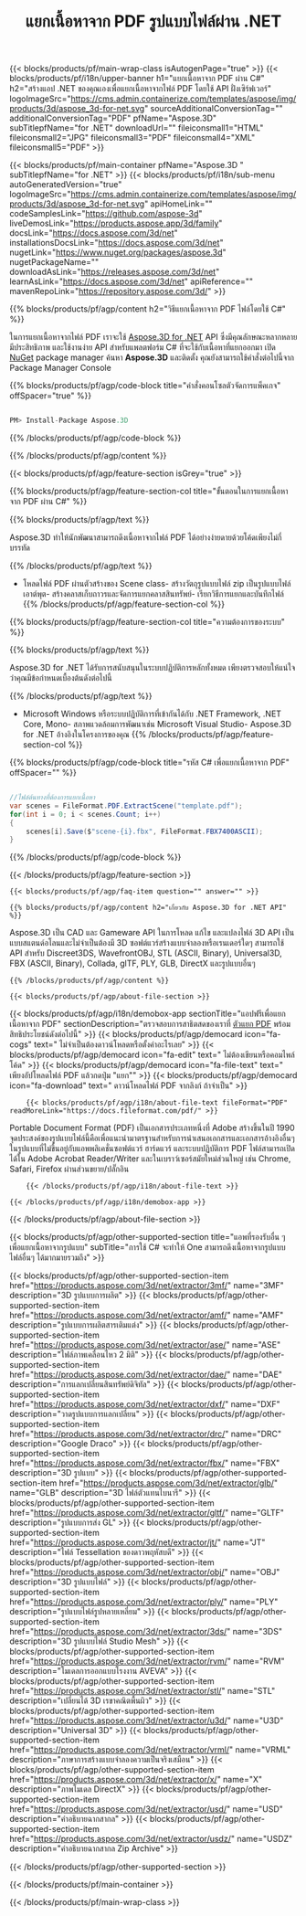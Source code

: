 ﻿---
title: แยกเนื้อหาจาก PDF รูปแบบไฟล์ผ่าน .NET 
weight: 830
url: /th/net/extractor/pdf/ 
description: C# ซอร์สโค้ดเพื่อโหลด แสดงผล และเพิ่มเนื้อหาที่แยกจากเอกสาร PDF ใน .NET Framework, .NET Core, Mono
---
{{< blocks/products/pf/main-wrap-class isAutogenPage="true" >}}
{{< blocks/products/pf/i18n/upper-banner h1="แยกเนื้อหาจาก PDF ผ่าน C#" h2="สร้างแอป .NET ของคุณเองเพื่อแยกเนื้อหาจากไฟล์ PDF โดยใช้ API ฝั่งเซิร์ฟเวอร์" logoImageSrc="https://cms.admin.containerize.com/templates/aspose/img/products/3d/aspose_3d-for-net.svg" sourceAdditionalConversionTag="" additionalConversionTag="PDF" pfName="Aspose.3D" subTitlepfName="for .NET" downloadUrl="" fileiconsmall1="HTML" fileiconsmall2="JPG" fileiconsmall3="PDF" fileiconsmall4="XML" fileiconsmall5="PDF" >}}

{{< blocks/products/pf/main-container pfName="Aspose.3D " subTitlepfName="for .NET" >}}
{{< blocks/products/pf/i18n/sub-menu autoGeneratedVersion="true" logoImageSrc="https://cms.admin.containerize.com/templates/aspose/img/products/3d/aspose_3d-for-net.svg" apiHomeLink="" codeSamplesLink="https://github.com/aspose-3d" liveDemosLink="https://products.aspose.app/3d/family" docsLink="https://docs.aspose.com/3d/net" installationsDocsLink="https://docs.aspose.com/3d/net" nugetLink="https://www.nuget.org/packages/aspose.3d" nugetPackageName="" downloadAsLink="https://releases.aspose.com/3d/net" learnAsLink="https://docs.aspose.com/3d/net" apiReference="" mavenRepoLink="https://repository.aspose.com/3d/" >}}

{{% blocks/products/pf/agp/content h2="วิธีแยกเนื้อหาจาก PDF ไฟล์โดยใช้ C#" %}}

 ในการแยกเนื้อหาจากไฟล์ PDF เราจะใช้
 [Aspose.3D for .NET](https://products.aspose.com/3d/net) 
 API ซึ่งมีคุณลักษณะหลากหลาย มีประสิทธิภาพ และใช้งานง่าย API สำหรับแพลตฟอร์ม C# ที่จะใช้กับเนื้อหาที่แยกออกมา เปิด
 [NuGet](https://www.nuget.org/packages/aspose.3d) 
 package manager ค้นหา
 **Aspose.3D** 
 และติดตั้ง คุณยังสามารถใช้คำสั่งต่อไปนี้จาก Package Manager Console

{{% blocks/products/pf/agp/code-block title="คำสั่งคอนโซลตัวจัดการแพ็คเกจ" offSpacer="true" %}}

```cs

PM> Install-Package Aspose.3D


```

{{% /blocks/products/pf/agp/code-block %}}

{{% /blocks/products/pf/agp/content %}}

{{< blocks/products/pf/agp/feature-section isGrey="true" >}}

{{% blocks/products/pf/agp/feature-section-col title="ขั้นตอนในการแยกเนื้อหาจาก PDF ผ่าน C#" %}}

{{% blocks/products/pf/agp/text %}}

 Aspose.3D ทำให้นักพัฒนาสามารถดึงเนื้อหาจากไฟล์ PDF ได้อย่างง่ายดายด้วยโค้ดเพียงไม่กี่บรรทัด

{{% /blocks/products/pf/agp/text %}}

- โหลดไฟล์ PDF ผ่านตัวสร้างของ Scene class- สร้างวัตถุรูปแบบไฟล์ zip เป็นรูปแบบไฟล์เอาต์พุต- สร้างคลาสเก็บถาวรและจัดการแยกคลาสสินทรัพย์- เรียกวิธีการแยกและบันทึกไฟล์
{{% /blocks/products/pf/agp/feature-section-col %}}

{{% blocks/products/pf/agp/feature-section-col title="ความต้องการของระบบ" %}}

{{% blocks/products/pf/agp/text %}}

 Aspose.3D for .NET ได้รับการสนับสนุนในระบบปฏิบัติการหลักทั้งหมด เพียงตรวจสอบให้แน่ใจว่าคุณมีข้อกำหนดเบื้องต้นดังต่อไปนี้

{{% /blocks/products/pf/agp/text %}}

- Microsoft Windows หรือระบบปฏิบัติการที่เข้ากันได้กับ .NET Framework, .NET Core, Mono- สภาพแวดล้อมการพัฒนาเช่น Microsoft Visual Studio- Aspose.3D for .NET อ้างอิงในโครงการของคุณ
{{% /blocks/products/pf/agp/feature-section-col %}}

{{% blocks/products/pf/agp/code-block title="รหัส C# เพื่อแยกเนื้อหาจาก PDF" offSpacer="" %}}

```cs

//ไฟล์ต้นทางที่ต้องการแยกเนื้อหา
var scenes = FileFormat.PDF.ExtractScene("template.pdf");
for(int i = 0; i < scenes.Count; i++)
{
    scenes[i].Save($"scene-{i}.fbx", FileFormat.FBX7400ASCII);
}


```

{{% /blocks/products/pf/agp/code-block %}}

{{< /blocks/products/pf/agp/feature-section >}}

    {{< blocks/products/pf/agp/faq-item question="" answer="" >}}
 

<!-- aboutfile Starts -->

    {{% blocks/products/pf/agp/content h2="เกี่ยวกับ Aspose.3D for .NET API" %}}

 Aspose.3D เป็น CAD และ Gameware API ในการโหลด แก้ไข และแปลงไฟล์ 3D API เป็นแบบสแตนด์อโลนและไม่จำเป็นต้องมี 3D ซอฟต์แวร์สร้างแบบจำลองหรือเรนเดอร์ใดๆ สามารถใช้ API สำหรับ Discreet3DS, WavefrontOBJ, STL (ASCII, Binary), Universal3D, FBX (ASCII, Binary), Collada, glTF, PLY, GLB, DirectX และรูปแบบอื่นๆ 



    {{% /blocks/products/pf/agp/content %}}

    {{< blocks/products/pf/agp/about-file-section >}}

  {{< blocks/products/pf/agp/i18n/demobox-app sectionTitle="แอปฟรีเพื่อแยกเนื้อหาจาก PDF" sectionDescription="ตรวจสอบการสาธิตสดของเราที่ [ตัวแยก PDF](https://products.aspose.app/3d/extractor/pdf) พร้อมสิทธิประโยชน์ดังต่อไปนี้" >}}
            {{< blocks/products/pf/agp/democard icon="fa-cogs" text=" ไม่จำเป็นต้องดาวน์โหลดหรือตั้งค่าอะไรเลย" >}}
            {{< blocks/products/pf/agp/democard icon="fa-edit" text=" ไม่ต้องเขียนหรือคอมไพล์โค้ด" >}}
            {{< blocks/products/pf/agp/democard icon="fa-file-text" text=" เพียงอัปโหลดไฟล์ PDF แล้วกดปุ่ม \"แยก\"" >}}
            {{< blocks/products/pf/agp/democard icon="fa-download" text=" ดาวน์โหลดไฟล์ PDF จากลิงก์ ถ้าจำเป็น" >}}

        {{< blocks/products/pf/agp/i18n/about-file-text fileFormat="PDF" readMoreLink="https://docs.fileformat.com/pdf/" >}}
Portable Document Format (PDF) เป็นเอกสารประเภทหนึ่งที่ Adobe สร้างขึ้นในปี 1990 จุดประสงค์ของรูปแบบไฟล์นี้คือเพื่อแนะนำมาตรฐานสำหรับการนำเสนอเอกสารและเอกสารอ้างอิงอื่นๆ ในรูปแบบที่ไม่ขึ้นอยู่กับแอพพลิเคชั่นซอฟต์แวร์ ฮาร์ดแวร์ และระบบปฏิบัติการ PDF ไฟล์สามารถเปิดได้ใน Adobe Acrobat Reader/Writer และในเบราว์เซอร์สมัยใหม่ส่วนใหญ่ เช่น Chrome, Safari, Firefox ผ่านส่วนขยาย/ปลั๊กอิน


        {{< /blocks/products/pf/agp/i18n/about-file-text >}}

    {{< /blocks/products/pf/agp/i18n/demobox-app >}}

{{< /blocks/products/pf/agp/about-file-section >}}

<!-- aboutfile Ends -->

{{< blocks/products/pf/agp/other-supported-section title="แอพที่รองรับอื่น ๆ เพื่อแยกเนื้อหาจากรูปแบบ" subTitle="การใช้ C# จะทำให้ One สามารถดึงเนื้อหาจากรูปแบบไฟล์อื่นๆ ได้มากมายรวมถึง" >}}

{{< blocks/products/pf/agp/other-supported-section-item href="https://products.aspose.com/3d/net/extractor/3mf/" name="3MF" description="3D รูปแบบการผลิต" >}}
{{< blocks/products/pf/agp/other-supported-section-item href="https://products.aspose.com/3d/net/extractor/amf/" name="AMF" description="รูปแบบการผลิตสารเติมแต่ง" >}}
{{< blocks/products/pf/agp/other-supported-section-item href="https://products.aspose.com/3d/net/extractor/ase/" name="ASE" description="ไฟล์ภาพเคลื่อนไหว 2 มิติ" >}}
{{< blocks/products/pf/agp/other-supported-section-item href="https://products.aspose.com/3d/net/extractor/dae/" name="DAE" description="การแลกเปลี่ยนสินทรัพย์ดิจิทัล" >}}
{{< blocks/products/pf/agp/other-supported-section-item href="https://products.aspose.com/3d/net/extractor/dxf/" name="DXF" description="วาดรูปแบบการแลกเปลี่ยน" >}}
{{< blocks/products/pf/agp/other-supported-section-item href="https://products.aspose.com/3d/net/extractor/drc/" name="DRC" description="Google Draco" >}}
{{< blocks/products/pf/agp/other-supported-section-item href="https://products.aspose.com/3d/net/extractor/fbx/" name="FBX" description="3D รูปแบบ" >}}
{{< blocks/products/pf/agp/other-supported-section-item href="https://products.aspose.com/3d/net/extractor/glb/" name="GLB" description="3D ไฟล์ตัวแทนไบนารี" >}}
{{< blocks/products/pf/agp/other-supported-section-item href="https://products.aspose.com/3d/net/extractor/gltf/" name="GLTF" description="รูปแบบการส่ง GL" >}}
{{< blocks/products/pf/agp/other-supported-section-item href="https://products.aspose.com/3d/net/extractor/jt/" name="JT" description="ไฟล์ Tessellation ของดาวพฤหัสบดี" >}}
{{< blocks/products/pf/agp/other-supported-section-item href="https://products.aspose.com/3d/net/extractor/obj/" name="OBJ" description="3D รูปแบบไฟล์" >}}
{{< blocks/products/pf/agp/other-supported-section-item href="https://products.aspose.com/3d/net/extractor/ply/" name="PLY" description="รูปแบบไฟล์รูปหลายเหลี่ยม" >}}
{{< blocks/products/pf/agp/other-supported-section-item href="https://products.aspose.com/3d/net/extractor/3ds/" name="3DS" description="3D รูปแบบไฟล์ Studio Mesh" >}}
{{< blocks/products/pf/agp/other-supported-section-item href="https://products.aspose.com/3d/net/extractor/rvm/" name="RVM" description="โมเดลการออกแบบโรงงาน AVEVA" >}}
{{< blocks/products/pf/agp/other-supported-section-item href="https://products.aspose.com/3d/net/extractor/stl/" name="STL" description="เปลี่ยนได้ 3D เรขาคณิตพื้นผิว" >}}
{{< blocks/products/pf/agp/other-supported-section-item href="https://products.aspose.com/3d/net/extractor/u3d/" name="U3D" description="Universal 3D" >}}
{{< blocks/products/pf/agp/other-supported-section-item href="https://products.aspose.com/3d/net/extractor/vrml/" name="VRML" description="ภาษาการสร้างแบบจำลองความเป็นจริงเสมือน" >}}
{{< blocks/products/pf/agp/other-supported-section-item href="https://products.aspose.com/3d/net/extractor/x/" name="X" description="ภาพโมเดล DirectX" >}}
{{< blocks/products/pf/agp/other-supported-section-item href="https://products.aspose.com/3d/net/extractor/usd/" name="USD" description="คำอธิบายฉากสากล" >}}
{{< blocks/products/pf/agp/other-supported-section-item href="https://products.aspose.com/3d/net/extractor/usdz/" name="USDZ" description="คำอธิบายฉากสากล Zip Archive" >}}

{{< /blocks/products/pf/agp/other-supported-section >}}

{{< /blocks/products/pf/main-container >}}
    
{{< /blocks/products/pf/main-wrap-class >}}